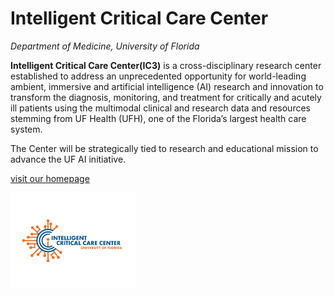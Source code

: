 # Intelligent Critical Care Center
*Department of Medicine, University of Florida*

**Intelligent Critical Care Center(IC3)** is a cross-disciplinary research center established to address an unprecedented opportunity for world-leading ambient, immersive and artificial intelligence (AI) research and innovation to transform the diagnosis, monitoring, and treatment for critically and acutely ill patients using the multimodal clinical and research data and resources stemming from UF Health
(UFH), one of the Florida’s largest health care system.

The Center will be strategically tied to research and educational mission to advance the UF AI initiative. 

[visit our homepage](https://ic3.center.ufl.edu)

<img src="/profile/assets/IC3-NEW-blue-and-orange.png" alt="INTELLIGENT CRITICAL CARE CENTER" width="200" />
